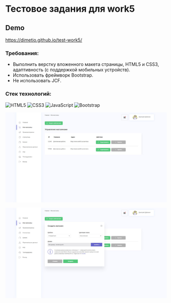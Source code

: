 # Тестовое задания для work5

## Demo
https://dimetio.github.io/test-work5/

### Требования:

* Выполнить   верстку   вложенного   макета   страницы,
HTML5   и   CSS3,   адаптивность   (с   поддержкой   мобильных
устройств).
* Использовать фреймворк Bootstrap. 
* Не использовать JCF.

### Стек технологий:
![HTML5](https://img.shields.io/badge/html5-%23E34F26.svg?style=for-the-badge&logo=html5&logoColor=white)
![CSS3](https://img.shields.io/badge/css3-%231572B6.svg?style=for-the-badge&logo=css3&logoColor=white)
![JavaScript](https://img.shields.io/badge/javascript-%23323330.svg?style=for-the-badge&logo=javascript&logoColor=%23F7DF1E)
![Bootstrap](https://img.shields.io/badge/bootstrap-%23563D7C.svg?style=for-the-badge&logo=bootstrap&logoColor=white)

![screen1](/images/screen1.jpg)

![screen2](/images/screen2.jpg)